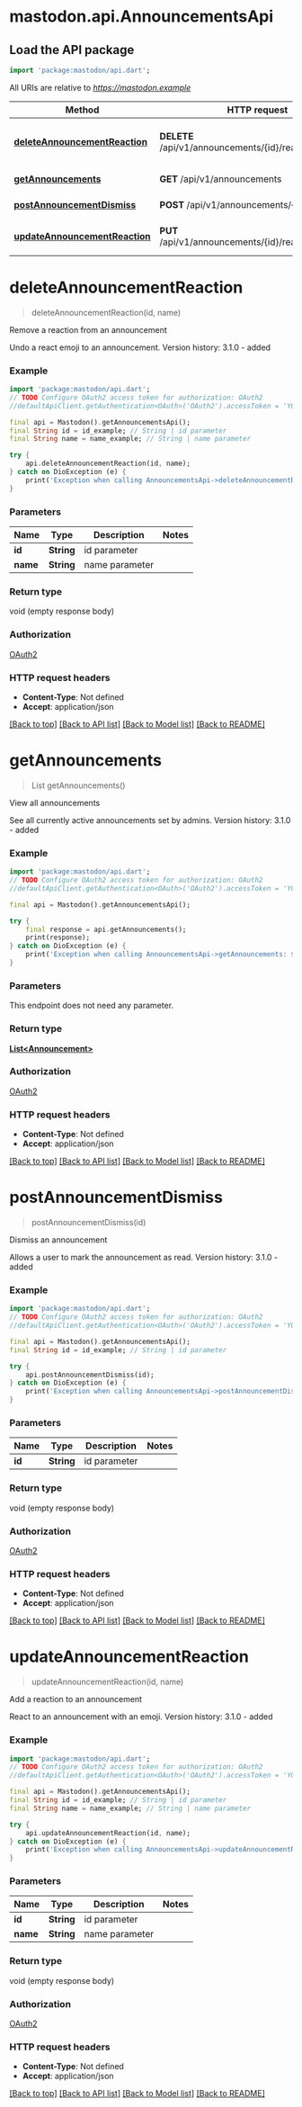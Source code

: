 # mastodon.api.AnnouncementsApi

## Load the API package
```dart
import 'package:mastodon/api.dart';
```

All URIs are relative to *https://mastodon.example*

Method | HTTP request | Description
------------- | ------------- | -------------
[**deleteAnnouncementReaction**](AnnouncementsApi.md#deleteannouncementreaction) | **DELETE** /api/v1/announcements/{id}/reactions/{name} | Remove a reaction from an announcement
[**getAnnouncements**](AnnouncementsApi.md#getannouncements) | **GET** /api/v1/announcements | View all announcements
[**postAnnouncementDismiss**](AnnouncementsApi.md#postannouncementdismiss) | **POST** /api/v1/announcements/{id}/dismiss | Dismiss an announcement
[**updateAnnouncementReaction**](AnnouncementsApi.md#updateannouncementreaction) | **PUT** /api/v1/announcements/{id}/reactions/{name} | Add a reaction to an announcement


# **deleteAnnouncementReaction**
> deleteAnnouncementReaction(id, name)

Remove a reaction from an announcement

Undo a react emoji to an announcement.  Version history:  3.1.0 - added

### Example
```dart
import 'package:mastodon/api.dart';
// TODO Configure OAuth2 access token for authorization: OAuth2
//defaultApiClient.getAuthentication<OAuth>('OAuth2').accessToken = 'YOUR_ACCESS_TOKEN';

final api = Mastodon().getAnnouncementsApi();
final String id = id_example; // String | id parameter
final String name = name_example; // String | name parameter

try {
    api.deleteAnnouncementReaction(id, name);
} catch on DioException (e) {
    print('Exception when calling AnnouncementsApi->deleteAnnouncementReaction: $e\n');
}
```

### Parameters

Name | Type | Description  | Notes
------------- | ------------- | ------------- | -------------
 **id** | **String**| id parameter | 
 **name** | **String**| name parameter | 

### Return type

void (empty response body)

### Authorization

[OAuth2](../README.md#OAuth2)

### HTTP request headers

 - **Content-Type**: Not defined
 - **Accept**: application/json

[[Back to top]](#) [[Back to API list]](../README.md#documentation-for-api-endpoints) [[Back to Model list]](../README.md#documentation-for-models) [[Back to README]](../README.md)

# **getAnnouncements**
> List<Announcement> getAnnouncements()

View all announcements

See all currently active announcements set by admins.  Version history:  3.1.0 - added

### Example
```dart
import 'package:mastodon/api.dart';
// TODO Configure OAuth2 access token for authorization: OAuth2
//defaultApiClient.getAuthentication<OAuth>('OAuth2').accessToken = 'YOUR_ACCESS_TOKEN';

final api = Mastodon().getAnnouncementsApi();

try {
    final response = api.getAnnouncements();
    print(response);
} catch on DioException (e) {
    print('Exception when calling AnnouncementsApi->getAnnouncements: $e\n');
}
```

### Parameters
This endpoint does not need any parameter.

### Return type

[**List&lt;Announcement&gt;**](Announcement.md)

### Authorization

[OAuth2](../README.md#OAuth2)

### HTTP request headers

 - **Content-Type**: Not defined
 - **Accept**: application/json

[[Back to top]](#) [[Back to API list]](../README.md#documentation-for-api-endpoints) [[Back to Model list]](../README.md#documentation-for-models) [[Back to README]](../README.md)

# **postAnnouncementDismiss**
> postAnnouncementDismiss(id)

Dismiss an announcement

Allows a user to mark the announcement as read.  Version history:  3.1.0 - added

### Example
```dart
import 'package:mastodon/api.dart';
// TODO Configure OAuth2 access token for authorization: OAuth2
//defaultApiClient.getAuthentication<OAuth>('OAuth2').accessToken = 'YOUR_ACCESS_TOKEN';

final api = Mastodon().getAnnouncementsApi();
final String id = id_example; // String | id parameter

try {
    api.postAnnouncementDismiss(id);
} catch on DioException (e) {
    print('Exception when calling AnnouncementsApi->postAnnouncementDismiss: $e\n');
}
```

### Parameters

Name | Type | Description  | Notes
------------- | ------------- | ------------- | -------------
 **id** | **String**| id parameter | 

### Return type

void (empty response body)

### Authorization

[OAuth2](../README.md#OAuth2)

### HTTP request headers

 - **Content-Type**: Not defined
 - **Accept**: application/json

[[Back to top]](#) [[Back to API list]](../README.md#documentation-for-api-endpoints) [[Back to Model list]](../README.md#documentation-for-models) [[Back to README]](../README.md)

# **updateAnnouncementReaction**
> updateAnnouncementReaction(id, name)

Add a reaction to an announcement

React to an announcement with an emoji.  Version history:  3.1.0 - added

### Example
```dart
import 'package:mastodon/api.dart';
// TODO Configure OAuth2 access token for authorization: OAuth2
//defaultApiClient.getAuthentication<OAuth>('OAuth2').accessToken = 'YOUR_ACCESS_TOKEN';

final api = Mastodon().getAnnouncementsApi();
final String id = id_example; // String | id parameter
final String name = name_example; // String | name parameter

try {
    api.updateAnnouncementReaction(id, name);
} catch on DioException (e) {
    print('Exception when calling AnnouncementsApi->updateAnnouncementReaction: $e\n');
}
```

### Parameters

Name | Type | Description  | Notes
------------- | ------------- | ------------- | -------------
 **id** | **String**| id parameter | 
 **name** | **String**| name parameter | 

### Return type

void (empty response body)

### Authorization

[OAuth2](../README.md#OAuth2)

### HTTP request headers

 - **Content-Type**: Not defined
 - **Accept**: application/json

[[Back to top]](#) [[Back to API list]](../README.md#documentation-for-api-endpoints) [[Back to Model list]](../README.md#documentation-for-models) [[Back to README]](../README.md)

